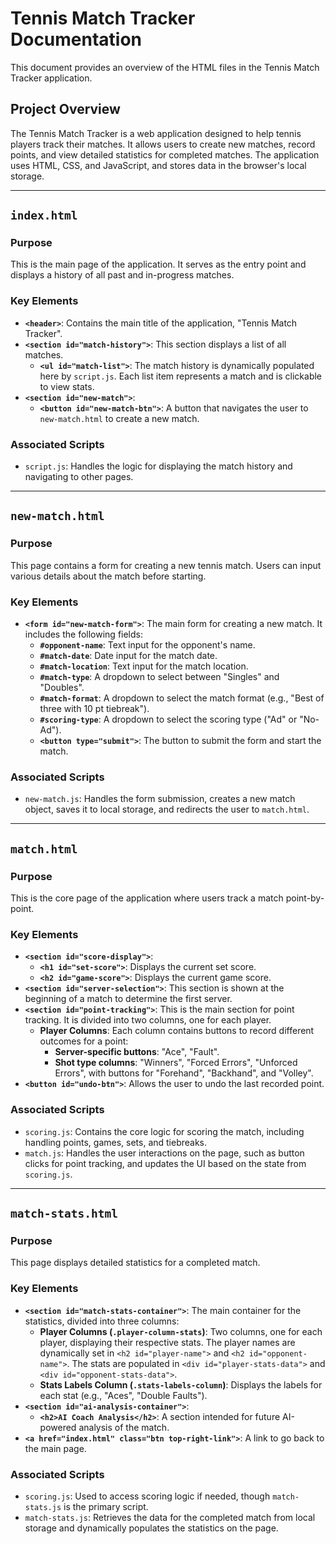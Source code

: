 # Tennis Match Tracker Documentation

This document provides an overview of the HTML files in the Tennis Match Tracker application.

## Project Overview

The Tennis Match Tracker is a web application designed to help tennis players track their matches. It allows users to create new matches, record points, and view detailed statistics for completed matches. The application uses HTML, CSS, and JavaScript, and stores data in the browser's local storage.

---

## `index.html`

### Purpose

This is the main page of the application. It serves as the entry point and displays a history of all past and in-progress matches.

### Key Elements

-   **`<header>`**: Contains the main title of the application, "Tennis Match Tracker".
-   **`<section id="match-history">`**: This section displays a list of all matches.
    -   **`<ul id="match-list">`**: The match history is dynamically populated here by `script.js`. Each list item represents a match and is clickable to view stats.
-   **`<section id="new-match">`**:
    -   **`<button id="new-match-btn">`**: A button that navigates the user to `new-match.html` to create a new match.

### Associated Scripts

-   `script.js`: Handles the logic for displaying the match history and navigating to other pages.

---

## `new-match.html`

### Purpose

This page contains a form for creating a new tennis match. Users can input various details about the match before starting.

### Key Elements

-   **`<form id="new-match-form">`**: The main form for creating a new match. It includes the following fields:
    -   **`#opponent-name`**: Text input for the opponent's name.
    -   **`#match-date`**: Date input for the match date.
    -   **`#match-location`**: Text input for the match location.
    -   **`#match-type`**: A dropdown to select between "Singles" and "Doubles".
    -   **`#match-format`**: A dropdown to select the match format (e.g., "Best of three with 10 pt tiebreak").
    -   **`#scoring-type`**: A dropdown to select the scoring type ("Ad" or "No-Ad").
    -   **`<button type="submit">`**: The button to submit the form and start the match.

### Associated Scripts

-   `new-match.js`: Handles the form submission, creates a new match object, saves it to local storage, and redirects the user to `match.html`.

---

## `match.html`

### Purpose

This is the core page of the application where users track a match point-by-point.

### Key Elements

-   **`<section id="score-display">`**:
    -   **`<h1 id="set-score">`**: Displays the current set score.
    -   **`<h2 id="game-score">`**: Displays the current game score.
-   **`<section id="server-selection">`**: This section is shown at the beginning of a match to determine the first server.
-   **`<section id="point-tracking">`**: This is the main section for point tracking. It is divided into two columns, one for each player.
    -   **Player Columns**: Each column contains buttons to record different outcomes for a point:
        -   **Server-specific buttons**: "Ace", "Fault".
        -   **Shot type columns**: "Winners", "Forced Errors", "Unforced Errors", with buttons for "Forehand", "Backhand", and "Volley".
-   **`<button id="undo-btn">`**: Allows the user to undo the last recorded point.

### Associated Scripts

-   `scoring.js`: Contains the core logic for scoring the match, including handling points, games, sets, and tiebreaks.
-   `match.js`: Handles the user interactions on the page, such as button clicks for point tracking, and updates the UI based on the state from `scoring.js`.

---

## `match-stats.html`

### Purpose

This page displays detailed statistics for a completed match.

### Key Elements

-   **`<section id="match-stats-container">`**: The main container for the statistics, divided into three columns:
    -   **Player Columns (`.player-column-stats`)**: Two columns, one for each player, displaying their respective stats. The player names are dynamically set in `<h2 id="player-name">` and `<h2 id="opponent-name">`. The stats are populated in `<div id="player-stats-data">` and `<div id="opponent-stats-data">`.
    -   **Stats Labels Column (`.stats-labels-column`)**: Displays the labels for each stat (e.g., "Aces", "Double Faults").
-   **`<section id="ai-analysis-container">`**:
    -   **`<h2>AI Coach Analysis</h2>`**: A section intended for future AI-powered analysis of the match.
-   **`<a href="index.html" class="btn top-right-link">`**: A link to go back to the main page.

### Associated Scripts

-   `scoring.js`: Used to access scoring logic if needed, though `match-stats.js` is the primary script.
-   `match-stats.js`: Retrieves the data for the completed match from local storage and dynamically populates the statistics on the page.
